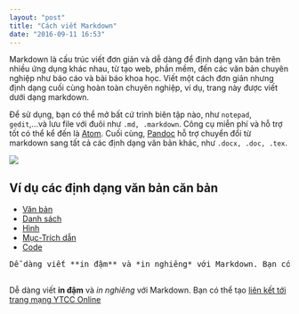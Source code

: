 ```yaml
---
layout: "post"
title: "Cách viết Markdown"
date: "2016-09-11 16:53"
---
```


<script src="/assets/js/application.js"></script>

Markdown là cấu trúc viết đơn giản và dễ dàng để định dạng văn bản trên nhiều ứng dụng khác nhau, từ tạo web, phần mềm, đến các văn bản chuyên nghiệp như báo cáo và bài báo khoa học. Viết một cách đơn giản nhưng định dạng cuối cùng hoàn toàn chuyên nghiệp, ví dụ, trang này được viết dưới dạng markdown.

Để sử dụng, bạn có thể mở bất cứ trình biên tập nào, như `notepad`, `gedit`,...và lưu file với đuôi như `.md, .markdown`. Công cụ miễn phí và hỗ trợ tốt có thể kể đến là [Atom](https://atom.io/). Cuối cùng, [Pandoc](http://pandoc.org/) hỗ trợ chuyển đổi từ markdown sang tất cả các định dạng văn bản khác, như `.docx, .doc, .tex`.

![](https://dl.dropboxusercontent.com/u/29949485/MarkdownVsLaTeX.jpg)

## Ví dụ các định dạng văn bản căn bản

<div class="js-toc">

<ul class="example-nav js-examples-nav">
  <li><a href="#" class="selected" data-container-id="example-text">Văn bản</a></li>
  <li><a href="#" data-container-id="example-lists" class="">Danh sách</a></li>
  <li><a href="#" data-container-id="example-images" class="">Hình</a></li>
  <li><a href="#" data-container-id="example-headers" class="">Mục-Trích dẫn</a></li>
  <li><a href="#" data-container-id="example-code" class="">Code</a></li>
  <!-- <li><a href="#" data-container-id="example-extras" class="">Khác</a></li> -->
</ul>

<div class="markdown-example" id="example-text" style="display: block;">
  <pre class="source">Dễ dàng viết **in đậm** và *in nghiêng* với Markdown. Bạn có thể tạo liên kết tới trang [YTCC Online](http://ytecongcong.com)
  </pre>
  <div class="rendered">
  Dễ dàng viết <strong>in đậm</strong> và <em>in nghiêng</em> với Markdown. Bạn có thể tạo <a href="http://ytecongcong.com/">liên kết tới trang mạng YTCC Online</a>
  </div>
</div>

<div class="markdown-example" id="example-lists" style="display: none;">
  <pre class="source">Bạn có thể tạo danh sách đánh số:

  1. Một
  2. Hai
  3. Ba

  Hoặc tạo danh sách không đánh số:

  * Đánh dấu sao ở đầu dòng
  * OK!

  Hoặc cũng có thể dùng,

  - Dấu gạch đầu dòng `-` hoặc `+` cũng được
  - Nếu có mục nhỏ hơn, thêm 2 khoảng trắng phía trước:
    - Như thế này
    - Và thế này
  </pre>
<div class="rendered" markdown="1">
Bạn có thể tạo danh sách đánh số:

1.  Một
2.  Hai
3.  Ba

Hoặc tạo danh sách không đánh số:

*   Đánh dấu sao ở đầu dòng
*   OK!

Hoặc cũng có thể dùng,

*   Gạch đầu dòng cũng được
*   Nếu có mục nhỏ hơn, chỉ cần thêm 2 khoảng trắng trước dấu gạch hoặc dấu sao:
    *   Như thế này
    *   Và thế này
</div>
</div>

<div class="markdown-example" id="example-images" style="display: none;">
<pre class="source">Nếu muốn chèn hình ảnh, copy liên kết tới hình và gõ đơn giản như sau:

![Hình logo](https://dl.dropboxusercontent.com/u/29949485/avatar.png)
</pre>
<div class="rendered" markdown="1">
Nếu muốn chèn hình ảnh, copy liên kết tới hình và gõ đơn giản như sau:

![Hình logo](https://dl.dropboxusercontent.com/u/29949485/avatar.png)
</div>
</div>

<div class="markdown-example" id="example-headers" style="display: none;">
<pre class="source"># Định dạng cấu trúc văn bản

Để định dạng văn bản theo các đề mục khác nhau trong một văn bản, đặt dấu `#` đầu dòng để tạo tiêu đề. Số lượng dấu sao thể hiện mức độ, v.d. hai dấu `##` là mục con của `#`.

### Đây là mục con cấp 3

Có thể dùng dấu `#` từ một đến sáu `######` để thể hiện các cấp của tiêu đề.

Nếu bạn muốn trích một câu nói, văn bản, sử dụng dấu > đầu hàng:

> Khỏe vì nước kiến thiết Quốc Gia. Đoàn thanh niên ta góp tài ba. Tạo nguồn dân sinh mới hùng mạnh trong năm giới. Hợp lực xây hưng thịnh chung nước Nam. Thanh niên ơi, hồn thiêng núi sông đợi chờ! Nơi tay ta toàn dân ngóng trông từng giờ. Mang máu anh hùng ta đừng làm nhơ máu anh hùng. Trai đất Việt phải nêu đèn sáng thế giới soi chung - Hùng Lân
</pre>
<div class="rendered" markdown="1">
# Định dạng cấu trúc văn bản

Để định dạng văn bản theo các đề mục khác nhau trong một văn bản, đặt dấu `#` đầu dòng để tạo tiêu đề. Số lượng dấu sao thể hiện mức độ, v.d. hai dấu `##` là mục con của `#`.

### Đây là mục con cấp 3

Có thể dùng dấu `#` từ một đến sáu `######` để thể hiện các cấp của tiêu đề.

Nếu bạn muốn trích một câu nói, văn bản, sử dụng dấu > đầu hàng:

> Khỏe vì nước kiến thiết Quốc Gia. Đoàn thanh niên ta góp tài ba. Tạo nguồn dân sinh mới hùng mạnh trong năm giới. Hợp lực xây hưng thịnh chung nước Nam. Thanh niên ơi, hồn thiêng núi sông đợi chờ! Nơi tay ta toàn dân ngóng trông từng giờ. Mang máu anh hùng ta đừng làm nhơ máu anh hùng. Trai đất Việt phải nêu đèn sáng thế giới soi chung - Hùng Lân
</div>
</div>

<div class="markdown-example" id="example-code" style="display: none;">
<pre class="source">
Có nhiều cách khác nhau để định dạng code. Nếu viết code trên cùng dòng, chỉ cần đóng chữ trong dấu ` (phím bên trái số 1), v.d. `gen gioitinh = 1`. Nếu có một đoạn code dài, thụt đầu dòng *4* khoảng trắng để định dạng:

    if (gioitinh = 1){
      return "Nam"
    }

Một cách khác là dùng hàng rào bọc quanh code mà không cần thụt đầu dòng:

```
if (gioitinh = 1){
  return "Nam"
}
```

Nếu muốn chỉ rõ ngôn ngữ của code để tô màu code (lưu ý trang này tự động phát hiện ngôn ngữ nên các code phía trên cũng được tô màu):

```r
if (gioitinh = 1){
  return "Nam"
}
```
</pre>
<div class="rendered" markdown="1">
Có nhiều cách khác nhau để định dạng code. Nếu viết code trên cùng dòng, chỉ cần đóng chữ trong dấu ` (phím bên trái số 1), v.d. `gen gioitinh = 1`. Nếu có một đoạn code dài, thụt đầu dòng *4* khoảng trắng để định dạng:

    if (gioitinh = 1){
      return "Nam"
    }

Một cách khác là dùng hàng rào bọc quanh code mà không cần thụt đầu dòng:

~~~
if (gioitinh = 1){
  return "Nam"
}
~~~

Nếu muốn chỉ rõ ngôn ngữ của code để tô màu code (lưu ý trang này tự động phát hiện ngôn ngữ nên các code phía trên cũng được tô màu):

```r
if (gioitinh = 1){
  return "Nam"
}
```
</div>
</div>

</div>
